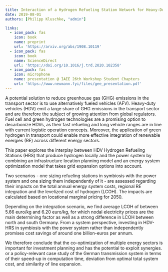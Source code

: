 ```yaml
---
title: Interaction of a Hydrogen Refueling Station Network for Heavy-Duty Vehicles and the Power System in Germany for 2050
date: 2019-08-01
authors: [Philipp Kluschke, "admin"]

links:
  - icon_pack: fas
    icon: book
    name: preprint
    url: 'https://arxiv.org/abs/1908.10119'
  - icon_pack: fas
    icon: book
    name: ScienceDirect
    url: 'https://doi.org/10.1016/j.trd.2020.102358'
  - icon_pack: fas
    icon: microphone
    name: presentation @ IAEE 26th Workshop Student Chapters
    url: 'https://www.neumann.fyi/files/gee_presentation.pdf'
---
```


 A potential solution to reduce greenhouse gas (GHG) emissions in the transport sector is to use alternatively fueled vehicles (AFV). Heavy-duty vehicles (HDV) emit a large share of GHG emissions in the transport sector and are therefore the subject of growing attention from global regulators. Fuel cell and green hydrogen technologies are a promising option to decarbonize HDVs, as their fast refueling and long vehicle ranges are in line with current logistic operation concepts. Moreover, the application of green hydrogen in transport could enable more effective integration of renewable energies (RE) across different energy sectors.
 
 This paper explores the interplay between HDV Hydrogen Refueling Stations (HRS) that produce hydrogen locally and the power system by combining an infrastructure location planning model and an energy system optimization model that takes grid expansion options into account.
 
 Two scenarios - one sizing refueling stations in symbiosis with the power system and one sizing them independently of it - are assessed regarding their impacts on the total annual energy system costs, regional RE integration and the levelized cost of hydrogen (LCOH). The impacts are calculated based on locational marginal pricing for 2050. 
 
 Depending on the integration scenario, we find average LCOH of between 5.66 euro/kg and 6.20 euro/kg, for which nodal electricity prices are the main determining factor as well as a strong difference in LCOH between north and south Germany. From a system perspective, investing in HDV-HRS in symbiosis with the power system rather than independently promises cost savings of around one billion-euros per annum.
 
 We therefore conclude that the co-optimization of multiple energy sectors is important for investment planning and has the potential to exploit synergies. or a policy-relevant case study of the German transmission system in terms of their speed-up in computation time, deviation from optimal total system cost, and similarity of line expansion.
